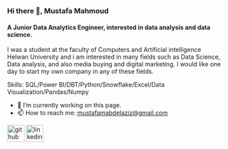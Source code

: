 ### Hi there 👋, Mustafa Mahmoud
#### A Junior Data Analytics Engineer, interested in data analysis and data science.
I was a student at the faculty of Computers and Artificial intelligence Helwan University and i am interested in many fields such as Data Science, Data analysis, and also media buying and digital marketing. I would like one day to start my own company in any of these fields.

Skills: SQL/Power BI/DBT/Python/Snowflake/Excel/Data Visualization/Pandas/Numpy

- 🔭 I’m currently working on this page. 
- 📫 How to reach me: mustafamabdelaziz@gmail.com 


[<img src='https://cdn.jsdelivr.net/npm/simple-icons@3.0.1/icons/github.svg' alt='github' height='40'>](https://github.com//mustafaabdelaziz)  [<img src='https://cdn.jsdelivr.net/npm/simple-icons@3.0.1/icons/linkedin.svg' alt='linkedin' height='40'>](https://www.linkedin.com/in/mustafamabdelaziz/)  
